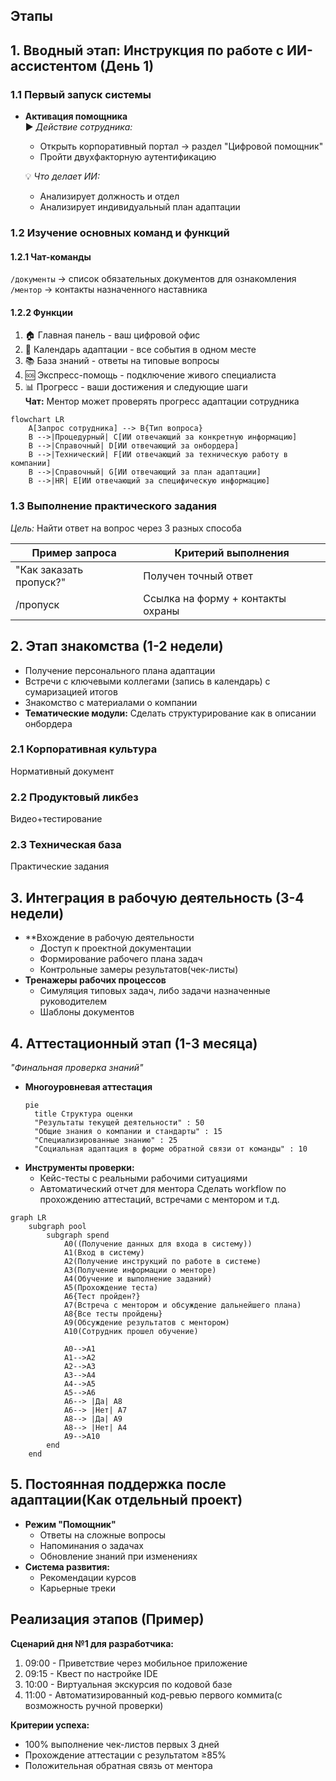 ## Этапы
## 1. Вводный этап: Инструкция по работе с ИИ-ассистентом (День 1)

### 1.1 Первый запуск системы
- **Активация помощника**  
  ▶️ *Действие сотрудника:*  
  - Открыть корпоративный портал → раздел "Цифровой помощник"  
  - Пройти двухфакторную аутентификацию  

  💡 *Что делает ИИ:*  
  - Анализирует должность и отдел  
  - Анализирует индивидуальный план адаптации  

### 1.2 Изучение основных команд и функций
#### 1.2.1 Чат-команды  
`/документы` → список обязательных документов для ознакомления  
`/ментор` → контакты назначенного наставника  
#### 1.2.2 Функции
 1. 🏠 Главная панель - ваш цифровой офис  
  2. 📅 Календарь адаптации - все события в одном месте  
  3. 📚 База знаний - ответы на типовые вопросы  
  4. 🆘 Экспресс-помощь - подключение живого специалиста  
  5. 📊 Прогресс - ваши достижения и следующие шаги  
**Чат:**
Ментор может проверять прогресс адаптации сотрудника

```mermaid
flowchart LR
    A[Запрос сотрудника] --> B{Тип вопроса}
    B -->|Процедурный| C[ИИ отвечающий за конкретную информацию]
    B -->|Справочный| D[ИИ отвечающий за онбордера]
    B -->|Технический| F[ИИ отвечающий за техническую работу в компании]
    B -->|Справочный| G[ИИ отвечающий за план адаптации]
    B -->|HR| E[ИИ отвечающий за специфическую информацию]
```
### 1.3 Выполнение практического задания
*Цель:* Найти ответ на вопрос через 3 разных способа  

| Пример запроса          | Критерий выполнения               |
| ----------------------- | --------------------------------- |
| "Как заказать пропуск?" | Получен точный ответ              |
| /пропуск                | Ссылка на форму + контакты охраны |
 
## 2. Этап знакомства (1-2 недели)
  - Получение персонального плана адаптации
  - Встречи с ключевыми коллегами (запись в календарь) с сумаризацией итогов
  - Знакомство с материалами о компании
- **Тематические модули:**
	Сделать структурирование как в описании онбордера
### 2.1 Корпоративная культура
Нормативный документ
### 2.2 Продуктовый ликбез
Видео+тестирование
### 2.3 Техническая база
Практические задания

## 3. Интеграция в рабочую деятельность (3-4 недели)
- **Вхождение в рабочую деятельности
  - Доступ к проектной документации
  - Формирование рабочего плана задач
  - Контрольные замеры результатов(чек-листы)
- **Тренажеры рабочих процессов**
  - Симуляция типовых задач, либо задачи назначенные руководителем
  - Шаблоны документов

## 4. Аттестационный этап (1-3 месяца)
*"Финальная проверка знаний"*

- **Многоуровневая аттестация**
  ```mermaid
  pie
    title Структура оценки
    "Результаты текущей деятельности" : 50
    "Общие знания о компании и стандарты" : 15
    "Специализированные знанию" : 25
    "Социальная адаптация в форме обратной связи от команды" : 10
  ```
- **Инструменты проверки:**
  - Кейс-тесты с реальными рабочими ситуациями
  - Автоматический отчет для ментора
	Сделать workflow по прохождению аттестаций, встречами с ментором и т.д.
```mermaid
graph LR
    subgraph pool
        subgraph spend
	        A0((Получение данных для входа в систему))
	        A1(Вход в систему)
	        A2(Получение инструкций по работе в системе)
	        A3(Получение информации о менторе)
	        A4(Обучение и выполнение заданий)
	        A5(Прохождение теста)
	        A6{Тест пройден?}
	        A7(Встреча с ментором и обсуждение дальнейшего плана)
	        A8{Все тесты пройдены}
	        A9(Обсуждение результатов с ментором)
	        A10(Сотрудник прошел обучение)

            A0-->A1
            A1-->A2
            A2-->A3
            A3-->A4
            A4-->A5
            A5-->A6
            A6--> |Да| A8
            A6--> |Нет| A7
            A8--> |Да| A9
            A8--> |Нет| A4
            A9-->A10
        end
    end
```
## 5. Постоянная поддержка после адаптации(Как отдельный проект)
- **Режим "Помощник"**
  - Ответы на сложные вопросы
  - Напоминания о задачах
  - Обновление знаний при изменениях
- **Система развития:**
  - Рекомендации курсов
  - Карьерные треки
## Реализация этапов (Пример)
**Сценарий дня №1 для разработчика:**
1. 09:00 - Приветствие через мобильное приложение
2. 09:15 - Квест по настройке IDE
3. 10:00 - Виртуальная экскурсия по кодовой базе
4. 11:00 - Автоматизированный код-ревью первого коммита(с возможность ручной проверки)

**Критерии успеха:**
- 100% выполнение чек-листов первых 3 дней
- Прохождение аттестации с результатом ≥85%
- Положительная обратная связь от ментора